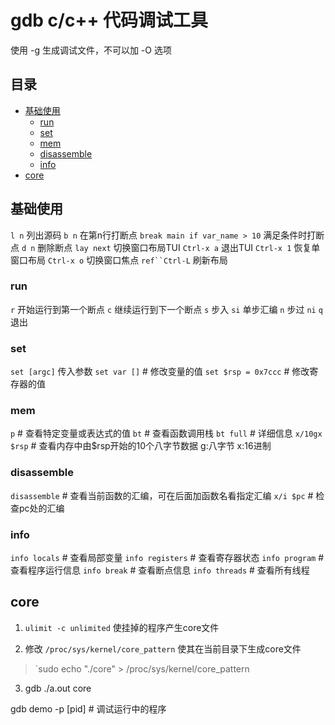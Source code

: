 # gdb c/c++ 代码调试工具
使用 -g 生成调试文件，不可以加 -O 选项

## 目录
- [基础使用](#基础使用)
  - [run](#run)
  - [set](#set)
  - [mem](#mem)
  - [disassemble](#disassemble)
  - [info](#info)
- [core](#core)

## 基础使用
`l n`         列出源码
`b n`         在第n行打断点
`break main if var_name > 10`  满足条件时打断点
`d n`         删除断点
`lay next`    切换窗口布局TUI
`Ctrl-x a`    退出TUI
`Ctrl-x 1`    恢复单窗口布局
`Ctrl-x o`    切换窗口焦点
`ref``Ctrl-L` 刷新布局

### run
`r`           开始运行到第一个断点
`c`     继续运行到下一个断点
`s`     步入
`si`    单步汇编
`n`     步过
`ni`
`q`     退出

### set
`set [argc]`  传入参数
`set var []`		# 修改变量的值
`set $rsp = 0x7ccc`	# 修改寄存器的值

### mem
`p` 				# 查看特定变量或表达式的值
`bt`				# 查看函数调用栈
`bt full`			# 详细信息
`x/10gx $rsp`		# 查看内存中由$rsp开始的10个八字节数据 g:八字节 x:16进制

### disassemble
`disassemble`		# 查看当前函数的汇编，可在后面加函数名看指定汇编
`x/i $pc`           # 检查pc处的汇编

### info
`info locals`		# 查看局部变量
`info registers`	# 查看寄存器状态
`info program`  	# 查看程序运行信息
`info break`		# 查看断点信息
`info threads`  	# 查看所有线程

## core
1. `ulimit -c unlimited`   使挂掉的程序产生core文件

2. 修改 `/proc/sys/kernel/core_pattern`  使其在当前目录下生成core文件
> `sudo echo "./core" > /proc/sys/kernel/core_pattern

3. gdb ./a.out core

gdb demo -p [pid]		# 调试运行中的程序
